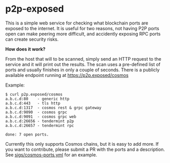 # p2p-exposed

This is a simple web service for checking what blockchain ports are exposed to the internet. It is useful for two reasons, not having P2P ports open can make peering more difficult, and accidently exposing RPC ports can create security risks.

**How does it work?**

From the host that will to be scanned, simply send an HTTP request to the service and it will print out the results. The scan uses a pre-defined list of ports and usually finishes in only a couple of seconds. There is a publicly available endpoint running at https://p2p.exposed/cosmos

Example:

```
$ curl p2p.exposed/cosmos
a.b.c.d:80    - generic http
a.b.c.d:443   - tls http
a.b.c.d:1317  - cosmos rest & grpc gateway
a.b.c.d:9090  - cosmos grpc
a.b.c.d:9091  - cosmos grpc web
a.b.c.d:26656 - tendermint p2p
a.b.c.d:26657 - tendermint rpc

done: 7 open ports.
```

Currently this only supports Cosmos chains, but it is easy to add more. If you want to contribute, please submit a PR with the ports and a description. See [sigs/cosmos-ports.yml](sigs/cosmos-ports.yaml) for an example.
